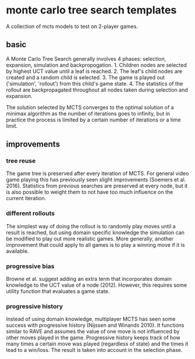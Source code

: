 # monte carlo tree search templates

A collection of mcts models to test on 2-player games.

## basic

A Monte Carlo Tree Search generally involves 4 phases: selection, expansion, simulation and backpropogation.
    1. Children nodes are selected by highest UCT value until a leaf is reached.
    2. The leaf's child nodes are created and a random child is selected.
    3. The game is played out ('simulation', 'rollout') from this child's game state.
    4. The statistics of the rollout are backpropagated throughout all nodes taken during selection and expansion.

The solution selected by MCTS converges to the optimal solution of a minimax algorithm as the number of iterations goes to infinity, but in practice the process is limited by a certain number of iterations or a time limit.

## improvements

### tree reuse

The game tree is preserved after every iteration of MCTS. For general video game playing this has previously seen slight improvements (Soemers et al. 2016). Statistics from previous searches are preserved at every node, but it is also possible to weight them to not have too much influence on the current iteration.

### different rollouts

The simplest way of doing the rollout is to randomly play moves until a result is reached, but using domain specific knowledge the simulation can be modified to play out more realistic games. More generally, another improvement that could apply to all games is to play a winning move if it is available.

### progressive bias

Browne et al. suggest adding an extra term that incorporates domain knowledge to the UCT value of a node (2012). However, this requires some utility function that evaluates a game state.

### progressive history

Instead of using domain knowledge, multiplayer MCTS has seen some success with progressive history (Nijssen and Winands 2010). It functions similar to RAVE and assumes the value of one move is not influenced by other moves played in the game. Progressive history keeps track of how many times a certain move was played (regardless of state) and the times it lead to a win/loss. The result is taken into account in the selection phase.
